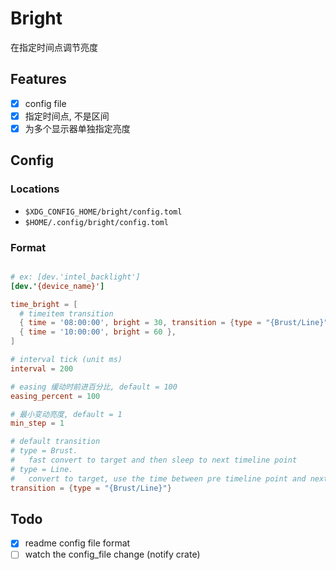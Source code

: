 # Bright

在指定时间点调节亮度

## Features

- [x] config file
- [x] 指定时间点, 不是区间
- [x] 为多个显示器单独指定亮度

## Config

### Locations

- `$XDG_CONFIG_HOME/bright/config.toml`
- `$HOME/.config/bright/config.toml`

### Format

```toml

# ex: [dev.'intel_backlight']
[dev.'{device_name}']

time_bright = [
  # timeitem transition
  { time = '08:00:00', bright = 30, transition = {type = "{Brust/Line}"}, },
  { time = '10:00:00', bright = 60 },
]

# interval tick (unit ms)
interval = 200

# easing 缓动时前进百分比, default = 100
easing_percent = 100

# 最小变动亮度, default = 1
min_step = 1

# default transition
# type = Brust.
#   fast convert to target and then sleep to next timeline point
# type = Line.
#   convert to target, use the time between pre timeline point and next timeline point
transition = {type = "{Brust/Line}"}
```

## Todo

- [x] readme config file format
- [ ] watch the config_file change (notify crate)
